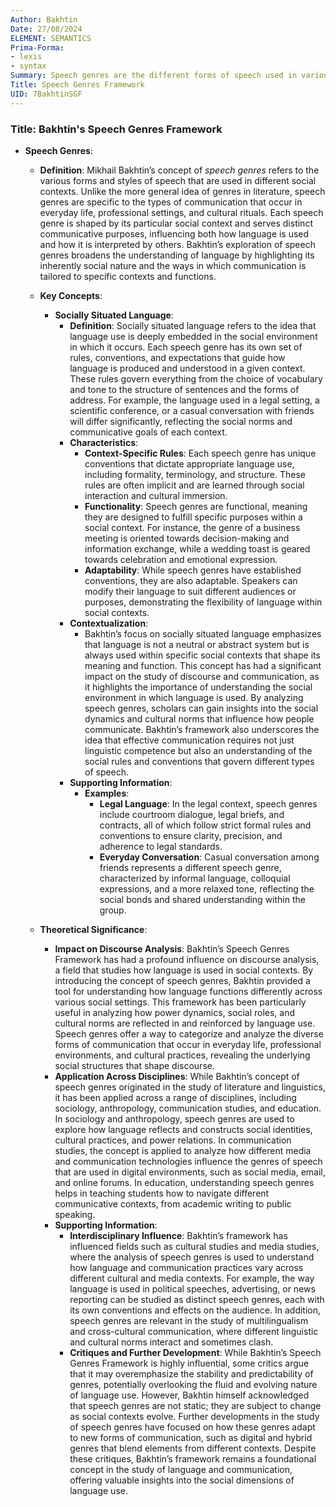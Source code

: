 ```yaml
---
Author: Bakhtin
Date: 27/08/2024
ELEMENT: SEMANTICS
Prima-Forma:
- lexis
- syntax
Summary: Speech genres are the different forms of speech used in various social contexts
Title: Speech Genres Framework
UID: 7BakhtinSGF
---
```

### Title: **Bakhtin's Speech Genres Framework**

- **Speech Genres**:
  - **Definition**: Mikhail Bakhtin’s concept of *speech genres* refers to the various forms and styles of speech that are used in different social contexts. Unlike the more general idea of genres in literature, speech genres are specific to the types of communication that occur in everyday life, professional settings, and cultural rituals. Each speech genre is shaped by its particular social context and serves distinct communicative purposes, influencing both how language is used and how it is interpreted by others. Bakhtin’s exploration of speech genres broadens the understanding of language by highlighting its inherently social nature and the ways in which communication is tailored to specific contexts and functions.

  - **Key Concepts**:

    - **Socially Situated Language**:
      - **Definition**: Socially situated language refers to the idea that language use is deeply embedded in the social environment in which it occurs. Each speech genre has its own set of rules, conventions, and expectations that guide how language is produced and understood in a given context. These rules govern everything from the choice of vocabulary and tone to the structure of sentences and the forms of address. For example, the language used in a legal setting, a scientific conference, or a casual conversation with friends will differ significantly, reflecting the social norms and communicative goals of each context.
      - **Characteristics**:
        - **Context-Specific Rules**: Each speech genre has unique conventions that dictate appropriate language use, including formality, terminology, and structure. These rules are often implicit and are learned through social interaction and cultural immersion.
        - **Functionality**: Speech genres are functional, meaning they are designed to fulfill specific purposes within a social context. For instance, the genre of a business meeting is oriented towards decision-making and information exchange, while a wedding toast is geared towards celebration and emotional expression.
        - **Adaptability**: While speech genres have established conventions, they are also adaptable. Speakers can modify their language to suit different audiences or purposes, demonstrating the flexibility of language within social contexts.
      - **Contextualization**:
        - Bakhtin’s focus on socially situated language emphasizes that language is not a neutral or abstract system but is always used within specific social contexts that shape its meaning and function. This concept has had a significant impact on the study of discourse and communication, as it highlights the importance of understanding the social environment in which language is used. By analyzing speech genres, scholars can gain insights into the social dynamics and cultural norms that influence how people communicate. Bakhtin’s framework also underscores the idea that effective communication requires not just linguistic competence but also an understanding of the social rules and conventions that govern different types of speech.
      - **Supporting Information**:
        - **Examples**:
          - **Legal Language**: In the legal context, speech genres include courtroom dialogue, legal briefs, and contracts, all of which follow strict formal rules and conventions to ensure clarity, precision, and adherence to legal standards.
          - **Everyday Conversation**: Casual conversation among friends represents a different speech genre, characterized by informal language, colloquial expressions, and a more relaxed tone, reflecting the social bonds and shared understanding within the group.

  - **Theoretical Significance**:
    - **Impact on Discourse Analysis**: Bakhtin’s Speech Genres Framework has had a profound influence on discourse analysis, a field that studies how language is used in social contexts. By introducing the concept of speech genres, Bakhtin provided a tool for understanding how language functions differently across various social settings. This framework has been particularly useful in analyzing how power dynamics, social roles, and cultural norms are reflected in and reinforced by language use. Speech genres offer a way to categorize and analyze the diverse forms of communication that occur in everyday life, professional environments, and cultural practices, revealing the underlying social structures that shape discourse.
    - **Application Across Disciplines**: While Bakhtin’s concept of speech genres originated in the study of literature and linguistics, it has been applied across a range of disciplines, including sociology, anthropology, communication studies, and education. In sociology and anthropology, speech genres are used to explore how language reflects and constructs social identities, cultural practices, and power relations. In communication studies, the concept is applied to analyze how different media and communication technologies influence the genres of speech that are used in digital environments, such as social media, email, and online forums. In education, understanding speech genres helps in teaching students how to navigate different communicative contexts, from academic writing to public speaking.
    - **Supporting Information**:
      - **Interdisciplinary Influence**: Bakhtin’s framework has influenced fields such as cultural studies and media studies, where the analysis of speech genres is used to understand how language and communication practices vary across different cultural and media contexts. For example, the way language is used in political speeches, advertising, or news reporting can be studied as distinct speech genres, each with its own conventions and effects on the audience. In addition, speech genres are relevant in the study of multilingualism and cross-cultural communication, where different linguistic and cultural norms interact and sometimes clash.
      - **Critiques and Further Development**: While Bakhtin’s Speech Genres Framework is highly influential, some critics argue that it may overemphasize the stability and predictability of genres, potentially overlooking the fluid and evolving nature of language use. However, Bakhtin himself acknowledged that speech genres are not static; they are subject to change as social contexts evolve. Further developments in the study of speech genres have focused on how these genres adapt to new forms of communication, such as digital and hybrid genres that blend elements from different contexts. Despite these critiques, Bakhtin’s framework remains a foundational concept in the study of language and communication, offering valuable insights into the social dimensions of language use.
